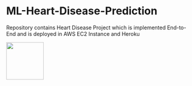 # ML-Heart-Disease-Prediction
Repository contains Heart Disease Project which is implemented End-to-End and is deployed in AWS EC2 Instance and Heroku

<img src="https://github.com/Tejas-TA/ML-Heart-Disease-Prediction/blob/main/HeartDisease.gif" width="100" height="100"/>

